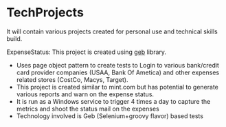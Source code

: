 TechProjects
============

It will contain various projects created for personal use and technical skills build.

ExpenseStatus:
This project is created using <a href="http://www.gebish.org/">geb</a> library. 
<ul>
<li>Uses page object pattern to create tests to Login to various bank/credit card provider companies (USAA, Bank Of Ametica) and other expenses related stores (CostCo, Macys, Target).</li>
<li> This project is created similar to mint.com but has potential to generate various reports and warn on the expense status.</li>
<li> It is run as a Windows service to trigger 4 times a day to capture the metrics and shoot the status mail on the expenses</li>
<li> Technology involved is Geb (Selenium+groovy flavor) based tests</li>
</ul>
